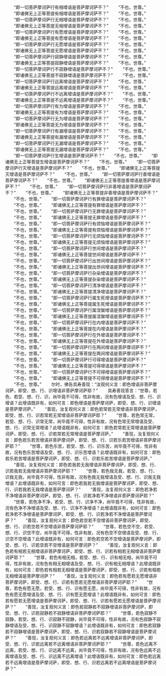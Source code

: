<!-- { "loadSidebar": true } -->
　　“即一切菩萨摩诃萨行有相增语是菩萨摩诃萨不？”
　　“不也，世尊。”
　　“即诸佛无上正等菩提有相增语是菩萨摩诃萨不？”
　　“不也，世尊。”
　　“即一切菩萨摩诃萨行无相增语是菩萨摩诃萨不？”
　　“不也，世尊。”
　　“即诸佛无上正等菩提无相增语是菩萨摩诃萨不？”
　　“不也，世尊。”
　　“即一切菩萨摩诃萨行有愿增语是菩萨摩诃萨不？”
　　“不也，世尊。”
　　“即诸佛无上正等菩提有愿增语是菩萨摩诃萨不？”
　　“不也，世尊。”
　　“即一切菩萨摩诃萨行无愿增语是菩萨摩诃萨不？”
　　“不也，世尊。”
　　“即诸佛无上正等菩提无愿增语是菩萨摩诃萨不？”
　　“不也，世尊。”
　　“即一切菩萨摩诃萨行寂静增语是菩萨摩诃萨不？”
　　“不也，世尊。”
　　“即诸佛无上正等菩提寂静增语是菩萨摩诃萨不？”
　　“不也，世尊。”
　　“即一切菩萨摩诃萨行不寂静增语是菩萨摩诃萨不？”
　　“不也，世尊。”
　　“即诸佛无上正等菩提不寂静增语是菩萨摩诃萨不？”
　　“不也，世尊。”
　　“即一切菩萨摩诃萨行远离增语是菩萨摩诃萨不？”
　　“不也，世尊。”
　　“即诸佛无上正等菩提远离增语是菩萨摩诃萨不？”
　　“不也，世尊。”
　　“即一切菩萨摩诃萨行不远离增语是菩萨摩诃萨不？”
　　“不也，世尊。”
　　“即诸佛无上正等菩提不远离增语是菩萨摩诃萨不？”
　　“不也，世尊。”
　　“即一切菩萨摩诃萨行有为增语是菩萨摩诃萨不？”
　　“不也，世尊。”
　　“即诸佛无上正等菩提有为增语是菩萨摩诃萨不？”
　　“不也，世尊。”
　　“即一切菩萨摩诃萨行无为增语是菩萨摩诃萨不？”
　　“不也，世尊。”
　　“即诸佛无上正等菩提无为增语是菩萨摩诃萨不？”
　　“不也，世尊。”
　　“即一切菩萨摩诃萨行有漏增语是菩萨摩诃萨不？”
　　“不也，世尊。”
　　“即诸佛无上正等菩提有漏增语是菩萨摩诃萨不？”
　　“不也，世尊。”
　　“即一切菩萨摩诃萨行无漏增语是菩萨摩诃萨不？”
　　“不也，世尊。”
　　“即诸佛无上正等菩提无漏增语是菩萨摩诃萨不？”
　　“不也，世尊。”
　　“即一切菩萨摩诃萨行生增语是菩萨摩诃萨不？”
　　“不也，世尊。”
　　“即诸佛无上正等菩提生增语是菩萨摩诃萨不？”
　　“不也，世尊。”
　　“即一切菩萨摩诃萨行灭增语是菩萨摩诃萨不？”
　　“不也，世尊。”
　　“即诸佛无上正等菩提灭增语是菩萨摩诃萨不？”
　　“不也，世尊。”
　　“即一切菩萨摩诃萨行善增语是菩萨摩诃萨不？”
　　“不也，世尊。”
　　“即诸佛无上正等菩提善增语是菩萨摩诃萨不？”
　　“不也，世尊。”
　　“即一切菩萨摩诃萨行非善增语是菩萨摩诃萨不？”
　　“不也，世尊。”
　　“即诸佛无上正等菩提非善增语是菩萨摩诃萨不？”
　　“不也，世尊。”
　　“即一切菩萨摩诃萨行有罪增语是菩萨摩诃萨不？”
　　“不也，世尊。”
　　“即诸佛无上正等菩提有罪增语是菩萨摩诃萨不？”
　　“不也，世尊。”
　　“即一切菩萨摩诃萨行无罪增语是菩萨摩诃萨不？”
　　“不也，世尊。”
　　“即诸佛无上正等菩提无罪增语是菩萨摩诃萨不？”
　　“不也，世尊。”
　　“即一切菩萨摩诃萨行有烦恼增语是菩萨摩诃萨不？”
　　“不也，世尊。”
　　“即诸佛无上正等菩提有烦恼增语是菩萨摩诃萨不？”
　　“不也，世尊。”
　　“即一切菩萨摩诃萨行无烦恼增语是菩萨摩诃萨不？”
　　“不也，世尊。”
　　“即诸佛无上正等菩提无烦恼增语是菩萨摩诃萨不？”
　　“不也，世尊。”
　　“即一切菩萨摩诃萨行世间增语是菩萨摩诃萨不？”
　　“不也，世尊。”
　　“即诸佛无上正等菩提世间增语是菩萨摩诃萨不？”
　　“不也，世尊。”
　　“即一切菩萨摩诃萨行出世间增语是菩萨摩诃萨不？”
　　“不也，世尊。”
　　“即诸佛无上正等菩提出世间增语是菩萨摩诃萨不？”
　　“不也，世尊。”
　　“即一切菩萨摩诃萨行杂染增语是菩萨摩诃萨不？”
　　“不也，世尊。”
　　“即诸佛无上正等菩提杂染增语是菩萨摩诃萨不？”
　　“不也，世尊。”
　　“即一切菩萨摩诃萨行清净增语是菩萨摩诃萨不？”
　　“不也，世尊。”
　　“即诸佛无上正等菩提清净增语是菩萨摩诃萨不？”
　　“不也，世尊。”
　　“即一切菩萨摩诃萨行属生死增语是菩萨摩诃萨不？”
　　“不也，世尊。”
　　“即诸佛无上正等菩提属生死增语是菩萨摩诃萨不？”
　　“不也，世尊。”
　　“即一切菩萨摩诃萨行属涅槃增语是菩萨摩诃萨不？”
　　“不也，世尊。”
　　“即诸佛无上正等菩提属涅槃增语是菩萨摩诃萨不？”
　　“不也，世尊。”
　　“即一切菩萨摩诃萨行在内增语是菩萨摩诃萨不？”
　　“不也，世尊。”
　　“即诸佛无上正等菩提在内增语是菩萨摩诃萨不？”
　　“不也，世尊。”
　　“即一切菩萨摩诃萨行在外增语是菩萨摩诃萨不？”
　　“不也，世尊。”
　　“即诸佛无上正等菩提在外增语是菩萨摩诃萨不？”
　　“不也，世尊。”
　　“即一切菩萨摩诃萨行在两间增语是菩萨摩诃萨不？”
　　“不也，世尊。”
　　“即诸佛无上正等菩提在两间增语是菩萨摩诃萨不？”
　　“不也，世尊。”
　　“即一切菩萨摩诃萨行可得增语是菩萨摩诃萨不？”
　　“不也，世尊。”
　　“即诸佛无上正等菩提可得增语是菩萨摩诃萨不？”
　　“不也，世尊。”
　　“即一切菩萨摩诃萨行不可得增语是菩萨摩诃萨不？”
　　“不也，世尊。”
　　“即诸佛无上正等菩提不可得增语是菩萨摩诃萨不？”
　　“不也，世尊。”
　　尔时，佛告具寿善现：“汝观何义言：即色增语非菩萨摩诃萨，即受、想、行、识增语非菩萨摩诃萨耶？”
　　具寿善现答言：“世尊，若色、若受、想、行、识，尚毕竟不可得，性非有故，况有色增语及受、想、行、识增语？此增语既非有，如何可言：即色增语是菩萨摩诃萨，即受、想、行、识增语是菩萨摩诃萨。”
　　“善现，汝复观何义言：即色若常若无常增语非菩萨摩诃萨，即受、想、行、识若常若无常增语非菩萨摩诃萨耶？”
　　“世尊，若色常无常，若受、想、行、识常无常，尚毕竟不可得，性非有故，况有色常无常增语及受、想、行、识常无常增语？此增语既非有，如何可言：即色若常若无常增语是菩萨摩诃萨，即受、想、行、识若常若无常增语是菩萨摩诃萨。”
　　“善现，汝复观何义言：即色若乐若苦增语非菩萨摩诃萨，即受、想、行、识若乐若苦增语非菩萨摩诃萨耶？”
　　“世尊，若色乐苦，若受、想、行、识乐苦，尚毕竟不可得，性非有故，况有色乐苦增语及受、想、行、识乐苦增语？此增语既非有，如何可言：即色若乐若苦增语是菩萨摩诃萨，即受、想、行、识若乐若苦增语是菩萨摩诃萨。”
　　“善现，汝复观何义言：即色若我若无我增语非菩萨摩诃萨，即受、想、行、识若我若无我增语非菩萨摩诃萨耶？”
　　“世尊，若色我无我，若受、想、行、识我无我，尚毕竟不可得，性非有故，况有色我无我增语及受、想、行、识我无我增语？此增语既非有，如何可言：即色若我若无我增语是菩萨摩诃萨，即受、想、行、识若我若无我增语是菩萨摩诃萨？”
　　“善现，汝复观何义言：即色若净若不净增语非菩萨摩诃萨，即受、想、行、识若净若不净增语非菩萨摩诃萨耶？”
　　“世尊，若色净不净，若受、想、行、识净不净，尚毕竟不可得，性非有故，况有色净不净增语及受、想、行、识净不净增语？此增语既非有，如何可言：即色若净若不净增语是菩萨摩诃萨，即受、想、行、识若净若不净增语是菩萨摩诃萨？”
　　“善现，汝复观何义言：即色若空若不空增语非菩萨摩诃萨，即受、想、行、识若空若不空增语非菩萨摩诃萨耶？”
　　“世尊，若色空不空，若受、想、行、识空不空，尚毕竟不可得，性非有故，况有色空不空增语及受、想、行、识空不空增语？此增语既非有，如何可言：即色若空若不空增语是菩萨摩诃萨，即受、想、行、识若空若不空增语是菩萨摩诃萨？”
　　“善现，汝复观何义言：即色若有相若无相增语非菩萨摩诃萨，即受、想、行、识若有相若无相增语非菩萨摩诃萨耶？”
　　“世尊，若色有相无相，若受、想、行、识有相无相，尚毕竟不可得，性非有故，况有色有相无相增语及受、想、行、识有相无相增语？此增语既非有，如何可言：即色若有相若无相增语是菩萨摩诃萨，即受、想、行、识若有相若无相增语是菩萨摩诃萨？”
　　“善现，汝复观何义言：即色若有愿若无愿增语非菩萨摩诃萨，即受、想、行、识若有愿若无愿增语非菩萨摩诃萨耶？”
　　“世尊，若色有愿无愿，若受、想、行、识有愿无愿，尚毕竟不可得，性非有故，况有色有愿无愿增语及受、想、行、识有愿无愿增语？此增语既非有，如何可言：即色若有愿若无愿增语是菩萨摩诃萨，即受、想、行、识若有愿若无愿增语是菩萨摩诃萨？”
　　“善现，汝复观何义言：即色若寂静若不寂静增语非菩萨摩诃萨，即受、想、行、识若寂静若不寂静增语非菩萨摩诃萨耶？”
　　“世尊，若色寂静不寂静，若受、想、行、识寂静不寂静，尚毕竟不可得，性非有故，况有色寂静不寂静增语及受、想、行、识寂静不寂静增语？此增语既非有，如何可言：即色若寂静若不寂静增语是菩萨摩诃萨，即受、想、行、识若寂静若不寂静增语是菩萨摩诃萨？”
　　“善现，汝复观何义言：即色若远离若不远离增语非菩萨摩诃萨，即受、想、行、识若远离若不远离增语非菩萨摩诃萨耶？”
　　“世尊，若色远离不远离，若受、想、行、识远离不远离，尚毕竟不可得，性非有故，况有色远离不远离增语及受、想、行、识远离不远离增语？此增语既非有，如何可言：即色若远离若不远离增语是菩萨摩诃萨，即受、想、行、识若远离若不远离增语是菩萨摩诃萨？”
